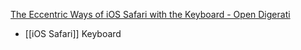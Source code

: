 
[The Eccentric Ways of iOS Safari with the Keyboard - Open Digerati](https://blog.opendigerati.com/the-eccentric-ways-of-ios-safari-with-the-keyboard-b5aa3f34228d)
- [[iOS Safari]] Keyboard
